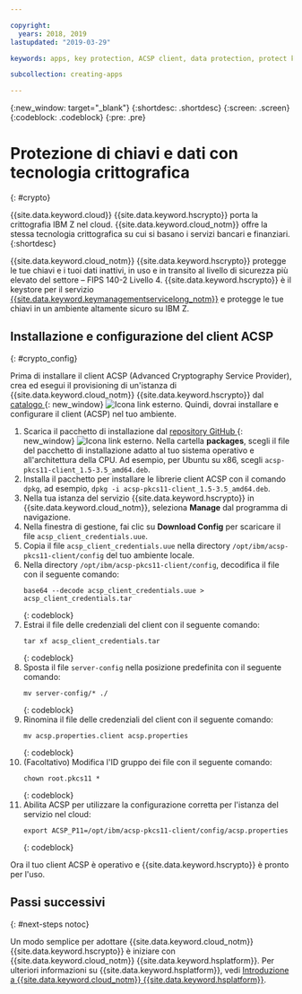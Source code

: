 ```yaml
---

copyright:
  years: 2018, 2019
lastupdated: "2019-03-29"

keywords: apps, key protection, ACSP client, data protection, protect keys, data, protect, ascp, crypto, keys, cryptography

subcollection: creating-apps

---
```

{:new_window: target="_blank"}
{:shortdesc: .shortdesc}
{:screen: .screen}
{:codeblock: .codeblock}
{:pre: .pre}

# Protezione di chiavi e dati con tecnologia crittografica
{: #crypto}

{{site.data.keyword.cloud}} {{site.data.keyword.hscrypto}} porta la crittografia IBM Z nel cloud. {{site.data.keyword.cloud_notm}} offre la stessa tecnologia crittografica su cui si basano i servizi bancari e finanziari.
{:shortdesc}

{{site.data.keyword.cloud_notm}} {{site.data.keyword.hscrypto}} protegge le tue chiavi e i tuoi dati inattivi, in uso e in transito al livello di sicurezza più elevato del settore – FIPS 140-2 Livello 4. {{site.data.keyword.hscrypto}} è il keystore per il servizio [{{site.data.keyword.keymanagementservicelong_notm}}](/docs/services/hs-crypto?topic=hs-crypto-get-started) e protegge le tue chiavi in un ambiente altamente sicuro su IBM Z.

## Installazione e configurazione del client ACSP
{: #crypto_config}

Prima di installare il client ACSP (Advanced Cryptography Service Provider), crea ed esegui il provisioning di un'istanza di {{site.data.keyword.cloud_notm}} {{site.data.keyword.hscrypto}} dal [catalogo ](https://{DomainName}/catalog/services/hyper-protect-crypto-services){: new_window} ![Icona link esterno](../../icons/launch-glyph.svg "Icona link esterno"). Quindi, dovrai installare e configurare il client (ACSP) nel tuo ambiente.

1. Scarica il pacchetto di installazione dal [repository GitHub ](https://github.com/ibm-developer/ibm-cloud-hyperprotectcrypto){: new_window} ![Icona link esterno](../../icons/launch-glyph.svg "Icona link esterno"). Nella cartella **packages**, scegli il file del pacchetto di installazione adatto al tuo sistema operativo e all'architettura della CPU. Ad esempio, per Ubuntu su x86, scegli `acsp-pkcs11-client_1.5-3.5_amd64.deb`.
2. Installa il pacchetto per installare le librerie client ACSP con il comando `dpkg`, ad esempio, `dpkg -i acsp-pkcs11-client_1.5-3.5_amd64.deb`.
3. Nella tua istanza del servizio {{site.data.keyword.hscrypto}} in {{site.data.keyword.cloud_notm}}, seleziona **Manage** dal programma di navigazione.
4. Nella finestra di gestione, fai clic su **Download Config** per scaricare il file `acsp_client_credentials.uue`.
5. Copia il file `acsp_client_credentials.uue` nella directory `/opt/ibm/acsp-pkcs11-client/config` del tuo ambiente locale.
6. Nella directory `/opt/ibm/acsp-pkcs11-client/config`, decodifica il file con il seguente comando:
   ```
   base64 --decode acsp_client_credentials.uue > acsp_client_credentials.tar
   ```
   {: codeblock}
7. Estrai il file delle credenziali del client con il seguente comando:
   ```
   tar xf acsp_client_credentials.tar
   ```
   {: codeblock}
8. Sposta il file `server-config` nella posizione predefinita con il seguente comando:
   ```
   mv server-config/* ./
   ```
   {: codeblock}
9. Rinomina il file delle credenziali del client con il seguente comando:
   ```
   mv acsp.properties.client acsp.properties
   ```
   {: codeblock}
10. (Facoltativo) Modifica l'ID gruppo dei file con il seguente comando:
    ```
    chown root.pkcs11 *
    ```
    {: codeblock}
11. Abilita ACSP per utilizzare la configurazione corretta per l'istanza del servizio nel cloud:
    ```
    export ACSP_P11=/opt/ibm/acsp-pkcs11-client/config/acsp.properties
    ```
    {: codeblock}

Ora il tuo client ACSP è operativo e {{site.data.keyword.hscrypto}} è pronto per l'uso.

## Passi successivi
{: #next-steps notoc}

Un modo semplice per adottare {{site.data.keyword.cloud_notm}} {{site.data.keyword.hscrypto}} è iniziare con {{site.data.keyword.cloud_notm}} {{site.data.keyword.hsplatform}}. Per ulteriori informazioni su {{site.data.keyword.hsplatform}}, vedi [Introduzione a {{site.data.keyword.cloud_notm}} {{site.data.keyword.hsplatform}}](/docs/services/hypersecure-platform?topic=services/hypersecure-platform-getting-started-with-ibm-cloud-hyper-protect-developer-starter-kits).

